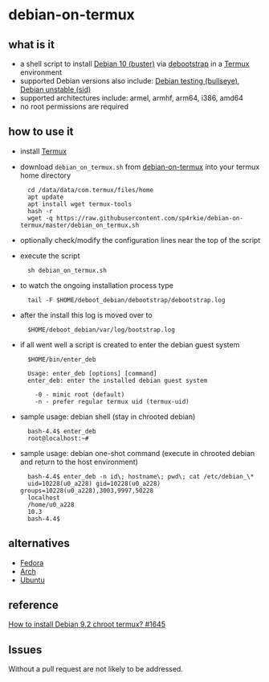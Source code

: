 debian-on-termux
================

what is it
----------

- a shell script to install [Debian 10 (buster)](https://www.debian.org/releases/buster/) via [debootstrap](https://wiki.debian.org/Debootstrap) in a [Termux](https://wiki.termux.com/wiki/Main_Page) environment
- supported Debian versions also include: [Debian testing (bullseye)](https://www.debian.org/releases/testing/), [Debian unstable (sid)](https://www.debian.org/releases/sid/)
- supported architectures include: armel, armhf, arm64, i386, amd64
- no root permissions are required

how to use it
-------------

- install [Termux](https://termux.com/)
- download `debian_on_termux.sh` from [debian-on-termux](https://github.com/sp4rkie/debian-on-termux) into your termux home directory

        cd /data/data/com.termux/files/home
        apt update
        apt install wget termux-tools
        hash -r
        wget -q https://raw.githubusercontent.com/sp4rkie/debian-on-termux/master/debian_on_termux.sh

- optionally check/modify the configuration lines near the top of the script
- execute the script

        sh debian_on_termux.sh

- to watch the ongoing installation process type

        tail -F $HOME/deboot_debian/debootstrap/debootstrap.log

- after the install this log is moved over to

        $HOME/deboot_debian/var/log/bootstrap.log

- if all went well a script is created to enter the debian guest system

        $HOME/bin/enter_deb

        Usage: enter_deb [options] [command]
        enter_deb: enter the installed debian guest system

          -0 - mimic root (default)
          -n - prefer regular termux uid (termux-uid)

- sample usage: debian shell (stay in chrooted debian)
        
        bash-4.4$ enter_deb
        root@localhost:~#

- sample usage: debian one-shot command (execute in chrooted debian and return to the host environment)

        bash-4.4$ enter_deb -n id\; hostname\; pwd\; cat /etc/debian_\*
        uid=10228(u0_a228) gid=10228(u0_a228) groups=10228(u0_a228),3003,9997,50228
        localhost
        /home/u0_a228
        10.3
        bash-4.4$

alternatives
------------

- [Fedora](https://github.com/nmilosev/termux-fedora)
- [Arch](https://github.com/sdrausty/termux-archlinux)
- [Ubuntu](https://github.com/Neo-Oli/termux-ubuntu)

reference
----------

[How to install Debian 9.2 chroot termux? #1645](https://github.com/termux/termux-packages/issues/1645#issuecomment-337564650)

Issues
-------
Without a pull request are not likely to be addressed. 

